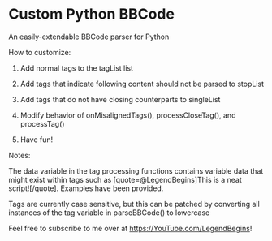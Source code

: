 # Custom Python BBCode
An easily-extendable BBCode parser for Python

How to customize:

1. Add normal tags to the tagList list

2. Add tags that indicate following content should not be parsed to stopList

3. Add tags that do not have closing counterparts to singleList

4. Modify behavior of onMisalignedTags(), processCloseTag(), and processTag()

5. Have fun!

Notes: 

The data variable in the tag processing functions contains variable data that might exist within tags such as [quote=@LegendBegins]This is a neat script![/quote]. Examples have been provided.

Tags are currently case sensitive, but this can be patched by converting all instances of the tag variable in parseBBCode() to lowercase


Feel free to subscribe to me over at https://YouTube.com/LegendBegins!
